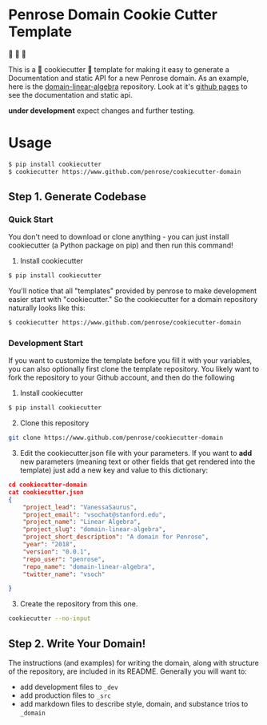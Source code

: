 # Penrose Domain Cookie Cutter Template

:cookie: :cookie: :cookie:

This is a :cookie: cookiecutter :cookie: template for making it easy to 
generate a Documentation and static API for a new Penrose domain. As an example,
here is the [domain-linear-algebra](https://github.com/penrose/domain-linear-algebra) 
repository. Look at it's [github pages](https://penrose.github.io/domain-linear-algebra/) 
to see the documentation and static api.

**under development** expect changes and further testing.

# Usage

```bash
$ pip install cookiecutter
$ cookiecutter https://www.github.com/penrose/cookiecutter-domain
```

## Step 1. Generate Codebase

### Quick Start
You don't need to download or clone anything - you can just install cookiecutter 
(a Python package on pip) and then run this command!

1. Install cookiecutter

```bash
$ pip install cookiecutter
```

You'll notice that all "templates" provided by penrose to make development
easier start with "cookiecutter." So the cookiecutter for a domain 
repository naturally looks like this:

```bash
$ cookiecutter https://www.github.com/penrose/cookiecutter-domain
```

### Development Start
If you want to customize the template before you fill it with your variables, you 
can also optionally first clone the template repository. You likely want to
fork the repository to your Github account, and then do the following

1. Install cookiecutter

```bash
$ pip install cookiecutter
```

2. Clone this repository

```bash
git clone https://www.github.com/penrose/cookiecutter-domain
```

3. Edit the cookiecutter.json file with your parameters. If you want to **add**
new parameters (meaning text or other fields that get rendered into the template)
just add a new key and value to this dictionary:

```json
cd cookiecutter-domain
cat cookiecutter.json
{
    "project_lead": "VanessaSaurus",
    "project_email": "vsochat@stanford.edu",
    "project_name": "Linear Algebra",
    "project_slug": "domain-linear-algebra",
    "project_short_description": "A domain for Penrose",
    "year": "2018",
    "version": "0.0.1",
    "repo_user": "penrose",
    "repo_name": "domain-linear-algebra",
    "twitter_name": "vsoch"

}
```

3. Create the repository from this one.

```bash
cookiecutter --no-input
```


## Step 2. Write Your Domain!

The instructions (and examples) for writing the domain, along with structure
of the repository, are included in its README. Generally you will want to:

 - add development files to `_dev`
 - add production files to `_src`
 - add markdown files to describe style, domain, and substance trios to `_domain`
